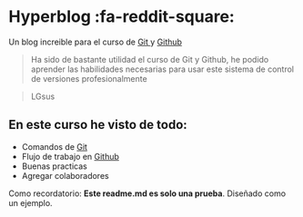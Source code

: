 # Hyperblog :fa-reddit-square:
Un blog increible para el curso de [Git ](https://git-scm.com/ "Git ")y [Github](https://github.com/ "Github") 

>Ha sido de bastante utilidad el curso de Git y Github, he podido aprender las habilidades necesarias para usar este sistema de control de versiones profesionalmente

>LGsus

## En este curso he visto de todo:
* Comandos de [Git](https://git-scm.com/ "Git")
* Flujo de trabajo en [Github](https://github.com/ "Github")
* Buenas practicas
* Agregar colaboradores

Como recordatorio: **Este readme.md es solo una prueba**. Diseñado como un ejemplo.